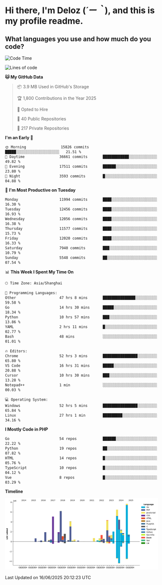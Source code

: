 # **Hi there, I'm Deloz (*´ー｀*), and this is my profile readme.**

## **What languages you use and how much do you code?**

<!--START_SECTION:waka-->
![Code Time](http://img.shields.io/badge/Code%20Time-6%2C674%20hrs%2039%20mins-blue)

![Lines of code](https://img.shields.io/badge/From%20Hello%20World%20I%27ve%20Written-60.8%20million%20lines%20of%20code-blue)

**🐱 My GitHub Data** 

> 📦 3.9 MB Used in GitHub's Storage 
 > 
> 🏆 1,800 Contributions in the Year 2025
 > 
> 💼 Opted to Hire
 > 
> 📜 40 Public Repositories 
 > 
> 🔑 217 Private Repositories 
 > 
**I'm an Early 🐤** 

```text
🌞 Morning                15826 commits       █████░░░░░░░░░░░░░░░░░░░░   21.51 % 
🌆 Daytime                36661 commits       ████████████░░░░░░░░░░░░░   49.82 % 
🌃 Evening                17511 commits       ██████░░░░░░░░░░░░░░░░░░░   23.80 % 
🌙 Night                  3593 commits        █░░░░░░░░░░░░░░░░░░░░░░░░   04.88 % 
```
📅 **I'm Most Productive on Tuesday** 

```text
Monday                   11994 commits       ████░░░░░░░░░░░░░░░░░░░░░   16.30 % 
Tuesday                  12456 commits       ████░░░░░░░░░░░░░░░░░░░░░   16.93 % 
Wednesday                12056 commits       ████░░░░░░░░░░░░░░░░░░░░░   16.38 % 
Thursday                 11577 commits       ████░░░░░░░░░░░░░░░░░░░░░   15.73 % 
Friday                   12020 commits       ████░░░░░░░░░░░░░░░░░░░░░   16.33 % 
Saturday                 7940 commits        ███░░░░░░░░░░░░░░░░░░░░░░   10.79 % 
Sunday                   5548 commits        ██░░░░░░░░░░░░░░░░░░░░░░░   07.54 % 
```


📊 **This Week I Spent My Time On** 

```text
🕑︎ Time Zone: Asia/Shanghai

💬 Programming Languages: 
Other                    47 hrs 8 mins       ███████████████░░░░░░░░░░   59.58 % 
Go                       14 hrs 30 mins      █████░░░░░░░░░░░░░░░░░░░░   18.34 % 
Python                   10 hrs 57 mins      ███░░░░░░░░░░░░░░░░░░░░░░   13.86 % 
YAML                     2 hrs 11 mins       █░░░░░░░░░░░░░░░░░░░░░░░░   02.77 % 
Bash                     48 mins             ░░░░░░░░░░░░░░░░░░░░░░░░░   01.01 % 

🔥 Editors: 
Chrome                   52 hrs 3 mins       ████████████████░░░░░░░░░   65.80 % 
VS Code                  16 hrs 31 mins      █████░░░░░░░░░░░░░░░░░░░░   20.88 % 
Cursor                   10 hrs 30 mins      ███░░░░░░░░░░░░░░░░░░░░░░   13.28 % 
Notepad++                1 min               ░░░░░░░░░░░░░░░░░░░░░░░░░   00.03 % 

💻 Operating System: 
Windows                  52 hrs 5 mins       ████████████████░░░░░░░░░   65.84 % 
Linux                    27 hrs 1 min        █████████░░░░░░░░░░░░░░░░   34.16 % 
```

**I Mostly Code in PHP** 

```text
Go                       54 repos            ██████░░░░░░░░░░░░░░░░░░░   22.22 % 
Python                   19 repos            ██░░░░░░░░░░░░░░░░░░░░░░░   07.82 % 
HTML                     14 repos            █░░░░░░░░░░░░░░░░░░░░░░░░   05.76 % 
TypeScript               10 repos            █░░░░░░░░░░░░░░░░░░░░░░░░   04.12 % 
Vue                      8 repos             █░░░░░░░░░░░░░░░░░░░░░░░░   03.29 % 
```



**Timeline**

![Lines of Code chart](https://raw.githubusercontent.com/deloz/deloz/main/assets/bar_graph.png)


 Last Updated on 16/06/2025 20:12:23 UTC
<!--END_SECTION:waka-->
